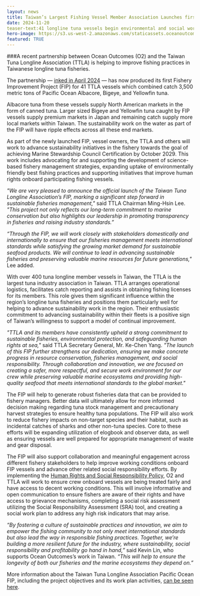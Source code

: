 ```yaml
---
layout: news
title: Taiwan’s Largest Fishing Vessel Member Association Launches first Fishery Improvement Project 
date: 2024-11-20
teaser-text:41 longline tuna vessels begin environmental and social work towards goal of 2029 Marine Stewardship Council certification. 
hero-image: https://s3.us-west-2.amazonaws.com/staticassets.oceanoutcomes.org/hero+photos/TTLA-tuna-fip-launch-hero.png
featured: TRUE
---
```


###A recent partnership between Ocean Outcomes (O2) and the Taiwan Tuna Longline Association (TTLA) is helping to improve fishing practices in Taiwanese longline tuna fisheries. 

The partnership — [inked in April 2024](https://www.oceanoutcomes.org/news/leading-taiwanese-tuna-industry-association-commits-to-sustainability/) — has now produced its first Fishery Improvement Project (FIP) for 41 TTLA vessels which combined catch 3,500 metric tons of Pacific Ocean Albacore, Bigeye, and Yellowfin tuna. 

Albacore tuna from these vessels supply North American markets in the form of canned tuna. Larger sized Bigeye and Yellowfin tuna caught by FIP vessels supply premium markets in Japan and remaining catch supply more local markets within Taiwan. The sustainability work on the water as part of the FIP will have ripple effects across all these end markets. 

As part of the newly launched FIP, vessel owners, the TTLA and others will work to advance sustainability initiatives in the fishery towards the goal of achieving Marine Stewardship Council Certification by October 2029. This work includes advocating for and supporting the development of science-based fishery management strategies, expanding uptake of environmentally friendly best fishing practices and supporting initiatives that improve human rights onboard participating fishing vessels.

*"We are very pleased to announce the official launch of the Taiwan Tuna Longline Association’s FIP, marking a significant step forward in sustainable fisheries management,"* said TTLA Chairman Ming-Hsin Lee. *"This project not only reflects our long-term commitment to marine conservation but also highlights our leadership in promoting transparency in fisheries and raising industry standards.”*

*“Through the FIP, we will work closely with stakeholders domestically and internationally to ensure that our fisheries management meets international standards while satisfying the growing market demand for sustainable seafood products. We will continue to lead in advancing sustainable fisheries and preserving valuable marine resources for future generations,"* Lee added.

With over 400 tuna longline member vessels in Taiwan, the TTLA is the largest tuna industry association in Taiwan. TTLA arranges operational logistics, facilitates catch reporting and assists in obtaining fishing licenses for its members. This role gives them significant influence within the region’s longline tuna fisheries and positions them particularly well for helping to advance sustainability work in the region. Their enthusiastic commitment to advancing sustainability within their fleets is a positive sign of Taiwan’s willingness to support a model of continual improvement. 

*"TTLA and its members have consistently upheld a strong commitment to sustainable fisheries, environmental protection, and safeguarding human rights at sea,"* said TTLA Secretary General, Mr. Ke-Chen Yang. *"The launch of this FIP further strengthens our dedication, ensuring we make concrete progress in resource conservation, fisheries management, and social responsibility. Through collaboration and innovation, we are focused on creating a safer, more respectful, and secure work environment for our crew while preserving valuable marine ecosystems and providing high-quality seafood that meets international standards to the global market."*

The FIP will help to generate robust fisheries data that can be provided to fishery managers. Better data will ultimately allow for more informed decision making regarding tuna stock management and precautionary harvest strategies to ensure healthy tuna populations. The FIP will also work to reduce fishery impacts on non-target species and their habitat, such as incidental catches of sharks and other non-tuna species. Core to these efforts will be expanding utilization of elogbook and observer data, as well as ensuring vessels are well prepared for appropriate management of waste and gear disposal.

The FIP will also support collaboration and meaningful engagement across different fishery stakeholders to help improve working conditions onboard FIP vessels and advance other related social responsibility efforts. By implementing the [Human Rights and Social Responsibility Policy](https://fisheryprogress.org/sites/default/files/FP_SocialPolicy_English_5.7.21.pdf), O2 and TTLA will work to ensure crew onboard vessels are being treated fairly and have access to decent working conditions. This will involve informative and open communication to ensure fishers are aware of their rights and have access to grievance mechanisms, completing a social risk assessment utilizing the Social Responsibility Assessment (SRA) tool, and creating a social work plan to address any high risk indicators that may arise. 

*“By fostering a culture of sustainable practices and innovation, we aim to empower the fishing community to not only meet international standards but also lead the way in responsible fishing practices. Together, we’re building a more resilient future for the industry, where sustainability, social responsibility and profitability go hand in hand,”* said Kevin Lin, who supports Ocean Outcomes’s work in Taiwan. *“This will help to ensure the longevity of both our fisheries and the marine ecosystems they depend on.”*

More information about the Taiwan Tuna Longline Association Pacific Ocean FIP, including the project objectives and its work plan activities, [can be seen here](https://www.oceanoutcomes.org/what-we-do/tuna/taiwan-tuna-longline-association-pacific-ocean-fip/).
